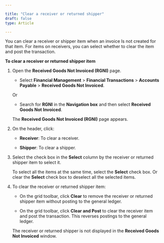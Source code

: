 ```yaml
---  

title: "Clear a receiver or returned shipper"  
draft: false 
type: Article

---
```


You can clear a receiver or shipper item when an invoice Is not created for that item. For items on receivers, you can select whether to clear the item and post the transaction.

**To clear a receiver or returned shipper item**

1.  Open the **Received Goods Not Invoiced (RGNI)** page.

    - Select **Financial Management** > **Financial Transactions** > **Accounts Payable** > **Received Goods Not Invoiced**.

    Or

    - Search for **RGNI** in the **Navigation box** and then select **Received Goods Not Invoiced**.

    The **Received Goods Not Invoiced (RGNI)** page appears.

2.  On the header, click:

    - **Receiver**: To clear a receiver.

    - **Shipper**: To clear a shipper.

3.  Select the check box in the **Select** column by the receiver or returned shipper item to select it.

    To select all the items at the same time, select the **Select** check box. Or clear the **Select** check box to deselect all the selected items.

4.  To clear the receiver or returned shipper item:

    - On the grid toolbar, click **Clear** to remove the receiver or returned shipper item without posting to the general ledger.

    - On the grid toolbar, click **Clear and Post** to clear the receiver item and post the transaction. This reverses postings to the general ledger.

    The receiver or returned shipper is not displayed in the **Received Goods Not Invoiced** window.